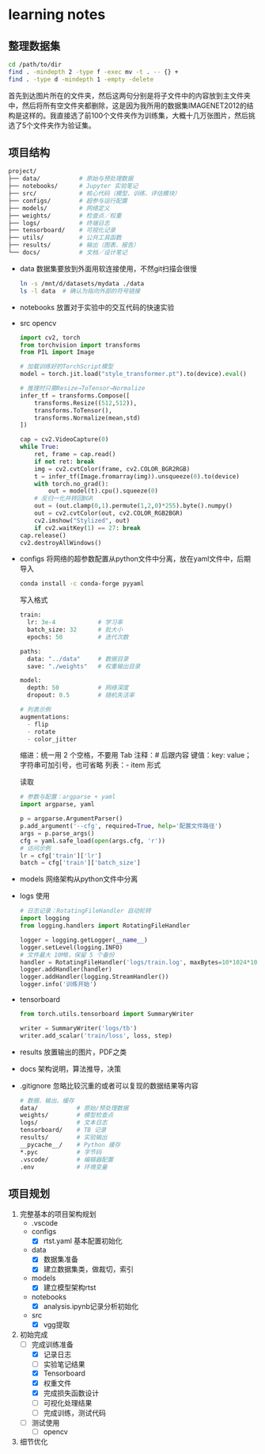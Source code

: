 # learning notes
## 整理数据集
```bash
cd /path/to/dir
find . -mindepth 2 -type f -exec mv -t . -- {} +
find . -type d -mindepth 1 -empty -delete
```
首先到达图片所在的文件夹，然后这两句分别是将子文件中的内容放到主文件夹中，然后将所有空文件夹都删除，这是因为我所用的数据集IMAGENET2012的结构是这样的。我直接选了前100个文件夹作为训练集，大概十几万张图片，然后挑选了5个文件夹作为验证集。

## 项目结构
```bash
project/
├── data/           # 原始与预处理数据
├── notebooks/      # Jupyter 实验笔记
├── src/            # 核心代码（模型、训练、评估模块）
├── configs/        # 超参与运行配置
├── models/         # 网络定义
├── weights/        # 检查点／权重
├── logs/           # 终端日志
├── tensorboard/    # 可视化记录
├── utils/          # 公共工具函数
├── results/        # 输出（图表、报告）
└── docs/           # 文档／设计笔记
```
* data 数据集要放到外面用软连接使用，不然git扫描会很慢
  ```bash
  ln -s /mnt/d/datasets/mydata ./data
  ls -l data  # 确认为指向外部的符号链接
  ```
* notebooks 放置对于实验中的交互代码的快速实验
* src
  opencv
  ```python
  import cv2, torch
  from torchvision import transforms
  from PIL import Image

  # 加载训练好的TorchScript模型
  model = torch.jit.load("style_transformer.pt").to(device).eval()

  # 推理时只需Resize→ToTensor→Normalize
  infer_tf = transforms.Compose([
      transforms.Resize((512,512)),
      transforms.ToTensor(),           
      transforms.Normalize(mean,std)
  ])

  cap = cv2.VideoCapture(0)
  while True:
      ret, frame = cap.read()
      if not ret: break
      img = cv2.cvtColor(frame, cv2.COLOR_BGR2RGB)
      t = infer_tf(Image.fromarray(img)).unsqueeze(0).to(device)
      with torch.no_grad():
          out = model(t).cpu().squeeze(0)
      # 反归一化并转回BGR
      out = (out.clamp(0,1).permute(1,2,0)*255).byte().numpy()
      out = cv2.cvtColor(out, cv2.COLOR_RGB2BGR)
      cv2.imshow("Stylized", out)
      if cv2.waitKey(1) == 27: break
  cap.release()
  cv2.destroyAllWindows()
  ```
* configs 将网络的超参数配置从python文件中分离，放在yaml文件中，后期导入
  ```bash
  conda install -c conda-forge pyyaml
  ```
  写入格式
  ```python
  train:
    lr: 3e-4            # 学习率  
    batch_size: 32      # 批大小  
    epochs: 50          # 迭代次数  

  paths:
    data: "../data"     # 数据目录  
    save: "./weights"   # 权重输出目录  

  model:
    depth: 50           # 网络深度  
    dropout: 0.5        # 随机失活率  

  # 列表示例
  augmentations:
    - flip
    - rotate
    - color_jitter
  ```
  缩进：统一用 2 个空格，不要用 Tab
  注释：# 后跟内容
  键值：key: value；字符串可加引号，也可省略
  列表：- item 形式

  读取
  ```python
  # 参数与配置：argparse + yaml
  import argparse, yaml

  p = argparse.ArgumentParser()
  p.add_argument('--cfg', required=True, help='配置文件路径')
  args = p.parse_args()
  cfg = yaml.safe_load(open(args.cfg, 'r'))
  # 访问示例
  lr = cfg['train']['lr']
  batch = cfg['train']['batch_size']
  ```
* models 网络架构从python文件中分离
* logs 使用
  ```python
  # 日志记录：RotatingFileHandler 自动轮转
  import logging
  from logging.handlers import RotatingFileHandler

  logger = logging.getLogger(__name__)
  logger.setLevel(logging.INFO)
  # 文件最大 10MB，保留 5 个备份
  handler = RotatingFileHandler('logs/train.log', maxBytes=10*1024*1024, backupCount=5)
  logger.addHandler(handler)
  logger.addHandler(logging.StreamHandler())
  logger.info('训练开始')
  ```
* tensorboard 
  ```python
  from torch.utils.tensorboard import SummaryWriter

  writer = SummaryWriter('logs/tb')
  writer.add_scalar('train/loss', loss, step)
  ```
* results 放置输出的图片，PDF之类
* docs 架构说明，算法推导，决策
* .gitignore 忽略比较沉重的或者可以复现的数据结果等内容
  ```bash
  # 数据、输出、缓存
  data/           # 原始/预处理数据  
  weights/        # 模型检查点  
  logs/           # 文本日志  
  tensorboard/    # TB 记录  
  results/        # 实验输出  
  __pycache__/    # Python 缓存  
  *.pyc           # 字节码  
  .vscode/        # 编辑器配置  
  .env            # 环境变量  
  ```

## 项目规划
1. 完整基本的项目架构规划
   * .vscode 
   * configs 
     - [x] rtst.yaml 基本配置初始化
   * data
     - [x] 数据集准备
     - [x] 建立数据集类，做裁切，索引
   * models
     - [x] 建立模型架构rtst
   * notebooks
     - [x] analysis.ipynb记录分析初始化
   * src
     - [x] vgg提取
2. 初始完成
   - [ ] 完成训练准备
     - [x] 记录日志
     - [ ] 实验笔记结果
     - [x] Tensorboard
     - [x] 权重文件
     - [x] 完成损失函数设计
     - [ ] 可视化处理结果
     - [ ] 完成训练，测试代码
   - [ ] 测试使用
     - [ ] opencv
3. 细节优化